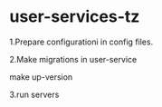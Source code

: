# user-services-tz
1.Prepare configurationi in config files.

2.Make migrations in user-service

 make up-version
 
3.run servers
